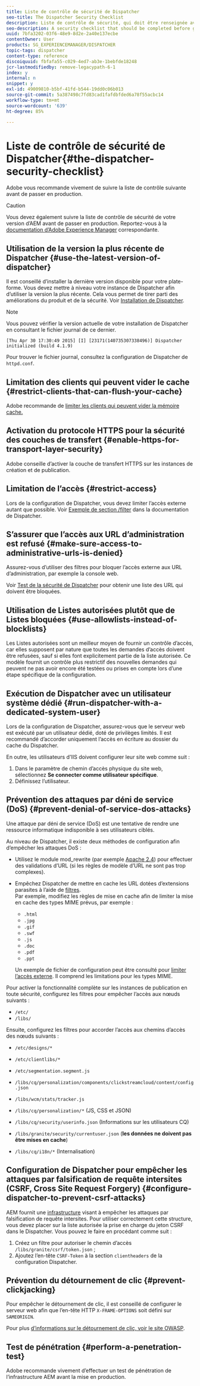 ```yaml
---
title: Liste de contrôle de sécurité de Dispatcher
seo-title: The Dispatcher Security Checklist
description: Liste de contrôle de sécurité, qui doit être renseignée avant la mise en production.
seo-description: A security checklist that should be completed before going on production.
uuid: 7bfa3202-03f6-48e9-8d2e-2a40e137ecbe
contentOwner: User
products: SG_EXPERIENCEMANAGER/DISPATCHER
topic-tags: dispatcher
content-type: reference
discoiquuid: fbfafa55-c029-4ed7-ab3e-1bebfde18248
jcr-lastmodifiedby: remove-legacypath-6-1
index: y
internal: n
snippet: y
exl-id: 49009810-b5bf-41fd-b544-19dd0c06b013
source-git-commit: 5a387498c7fd83cad1fafdbfded6a78f55acbc14
workflow-type: tm+mt
source-wordcount: '639'
ht-degree: 85%

---
```


# Liste de contrôle de sécurité de Dispatcher{#the-dispatcher-security-checklist}

<!-- 

Comment Type: remark
Last Modified By: unknown unknown (ims-author-00AF43764F54BE740A490D44@AdobeID)
Last Modified Date: 2015-06-05T05:14:35.365-0400

<p>Food for thought listed on <a href="https://jira.corp.adobe.com/browse/DOC-5649">DOC-5649</a>. To be considered while proof-reading.</p> 
<p> </p>

 -->

Adobe vous recommande vivement de suivre la liste de contrôle suivante avant de passer en production.

>[!CAUTION]
>
>Vous devez également suivre la liste de contrôle de sécurité de votre version d’AEM avant de passer en production. Reportez-vous à la [documentation d’Adobe Experience Manager](https://helpx.adobe.com/fr/experience-manager/6-5/sites/administering/using/security-checklist.html) correspondante.

## Utilisation de la version la plus récente de Dispatcher {#use-the-latest-version-of-dispatcher}

Il est conseillé d’installer la dernière version disponible pour votre plate-forme. Vous devez mettre à niveau votre instance de Dispatcher afin d’utiliser la version la plus récente. Cela vous permet de tirer parti des améliorations du produit et de la sécurité. Voir [Installation de Dispatcher](dispatcher-install.md).

>[!NOTE]
>
>Vous pouvez vérifier la version actuelle de votre installation de Dispatcher en consultant le fichier journal de ce dernier.
>
>`[Thu Apr 30 17:30:49 2015] [I] [23171(140735307338496)] Dispatcher initialized (build 4.1.9)`
>
>Pour trouver le fichier journal, consultez la configuration de Dispatcher de `httpd.conf`.

## Limitation des clients qui peuvent vider le cache {#restrict-clients-that-can-flush-your-cache}

Adobe recommande de [limiter les clients qui peuvent vider la mémoire cache.](dispatcher-configuration.md#limiting-the-clients-that-can-flush-the-cache)

## Activation du protocole HTTPS pour la sécurité des couches de transfert {#enable-https-for-transport-layer-security}

Adobe conseille d’activer la couche de transfert HTTPS sur les instances de création et de publication.

<!-- 

Comment Type: remark
Last Modified By: unknown unknown (ims-author-00AF43764F54BE740A490D44@AdobeID)
Last Modified Date: 2015-06-26T04:41:28.841-0400

<p>Recommended to have SSL termination, front end SSL.</p> 
<p>Question is do we want to have SSL communication between dispatcher and AEM instances (publish and/or author).</p> 
<p>We might want to have two items:</p> 
<ul> 
 <li>MUST HTTPS clients -&gt; dispatcher / load balancer</li> 
 <li>NICE load balancer -&gt; dispatcher<br /> </li> 
 <li>NICE dispatcher -&gt; instances if sensitive information such as credit cards / or infrastructure requirements such as DMZ</li> 
</ul>

 -->

## Limitation de l’accès {#restrict-access}

Lors de la configuration de Dispatcher, vous devez limiter l’accès externe autant que possible. Voir [Exemple de section /filter](dispatcher-configuration.md#main-pars_184_1_title) dans la documentation de Dispatcher.

## S’assurer que l’accès aux URL d’administration est refusé  {#make-sure-access-to-administrative-urls-is-denied}

Assurez-vous d’utiliser des filtres pour bloquer l’accès externe aux URL d’administration, par exemple la console web.

Voir [Test de la sécurité de Dispatcher](dispatcher-configuration.md#testing-dispatcher-security) pour obtenir une liste des URL qui doivent être bloquées.

## Utilisation de Listes autorisées plutôt que de Listes bloquées {#use-allowlists-instead-of-blocklists}

Les Listes autorisées sont un meilleur moyen de fournir un contrôle d’accès, car elles supposent par nature que toutes les demandes d’accès doivent être refusées, sauf si elles font explicitement partie de la liste autorisée. Ce modèle fournit un contrôle plus restrictif des nouvelles demandes qui peuvent ne pas avoir encore été testées ou prises en compte lors d’une étape spécifique de la configuration.

## Exécution de Dispatcher avec un utilisateur système dédié {#run-dispatcher-with-a-dedicated-system-user}

Lors de la configuration de Dispatcher, assurez-vous que le serveur web est exécuté par un utilisateur dédié, doté de privilèges limités. Il est recommandé d’accorder uniquement l’accès en écriture au dossier du cache du Dispatcher.

En outre, les utilisateurs d&#39;IIS doivent configurer leur site web comme suit :

1. Dans le paramètre de chemin d’accès physique du site web, sélectionnez **Se connecter comme utilisateur spécifique**.
1. Définissez l’utilisateur.

## Prévention des attaques par déni de service (DoS)  {#prevent-denial-of-service-dos-attacks}

Une attaque par déni de service (DoS) est une tentative de rendre une ressource informatique indisponible à ses utilisateurs ciblés.

Au niveau de Dispatcher, il existe deux méthodes de configuration afin d’empêcher les attaques DoS :  [](https://docs.adobe.com/content/docs/en/dispatcher.html#/filter (Filtres))

* Utilisez le module mod_rewrite (par exemple [Apache 2.4](https://httpd.apache.org/docs/2.4/mod/mod_rewrite.html)) pour effectuer des validations d’URL (si les règles de modèle d’URL ne sont pas trop complexes).

* Empêchez Dispatcher de mettre en cache les URL dotées d’extensions parasites à l’aide de [filtres](dispatcher-configuration.md#configuring-access-to-conten-tfilter).\
    Par exemple, modifiez les règles de mise en cache afin de limiter la mise en cache des types MIME prévus, par exemple :

   * `.html`
   * `.jpg`
   * `.gif`
   * `.swf`
   * `.js`
   * `.doc`
   * `.pdf`
   * `.ppt`

   Un exemple de fichier de configuration peut être consulté pour [limiter l’accès externe](#restrict-access). Il comprend les limitations pour les types MIME.

Pour activer la fonctionnalité complète sur les instances de publication en toute sécurité, configurez les filtres pour empêcher l’accès aux nœuds suivants :

* `/etc/`
* `/libs/`

Ensuite, configurez les filtres pour accorder l’accès aux chemins d’accès des nœuds suivants :

* `/etc/designs/*`
* `/etc/clientlibs/*`
* `/etc/segmentation.segment.js`
* `/libs/cq/personalization/components/clickstreamcloud/content/config.json`
* `/libs/wcm/stats/tracker.js`
* `/libs/cq/personalization/*` (JS, CSS et JSON)
* `/libs/cq/security/userinfo.json` (Informations sur les utilisateurs CQ)
* `/libs/granite/security/currentuser.json` (**les données ne doivent pas être mises en cache**)

* `/libs/cq/i18n/*` (Internalisation)

<!-- 

Comment Type: remark
Last Modified By: unknown unknown (ims-author-00AF43764F54BE740A490D44@AdobeID)
Last Modified Date: 2015-06-26T04:38:17.016-0400

<p>We need to highlight whether a path applies to all versions or specific ones.<br /> </p>

 -->

## Configuration de Dispatcher pour empêcher les attaques par falsification de requête intersites (CSRF, Cross Site Request Forgery) {#configure-dispatcher-to-prevent-csrf-attacks}

AEM fournit une [infrastructure](https://helpx.adobe.com/experience-manager/6-3/sites/administering/using/security-checklist.html#verification-steps) visant à empêcher les attaques par falsification de requête intersites. Pour utiliser correctement cette structure, vous devez placer sur la liste autorisée la prise en charge du jeton CSRF dans le Dispatcher. Vous pouvez le faire en procédant comme suit :

1. Créez un filtre pour autoriser le chemin d’accès `/libs/granite/csrf/token.json` ;
1. Ajoutez l’en-tête `CSRF-Token` à la section `clientheaders` de la configuration Dispatcher.

## Prévention du détournement de clic {#prevent-clickjacking}

Pour empêcher le détournement de clic, il est conseillé de configurer le serveur web afin que l’en-tête HTTP `X-FRAME-OPTIONS` soit défini sur `SAMEORIGIN`.

Pour plus [d’informations sur le détournement de clic, voir le site OWASP](https://owasp.org/www-community/attacks/Clickjacking).

## Test de pénétration {#perform-a-penetration-test}

Adobe recommande vivement d’effectuer un test de pénétration de l’infrastructure AEM avant la mise en production.
